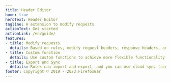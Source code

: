 ```yaml
---
title: Header Editor
home: true
heroText: Header Editor
tagline: A extension to modify requests
actionText: Get started
actionLink: /en/guide/
features:
- title: Modify requests
  details: Based on rules, modify request headers, response headers, and redirect.
- title: Custom function
  details: Use custom functions to achieve more flexible functionality.
- title: Export and Sync
  details: Rules can import and export, and you can use cloud sync (require browser support).
footer: Copyright © 2019 - 2023 FirefoxBar
---
```

